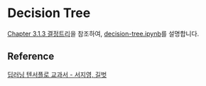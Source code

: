 # Decision Tree

[Chapter 3.1.3 결정트리](https://github.com/gilbutITbook/080263/blob/master/chap3/python_3%EC%9E%A5.ipynb)을 참조하여, [decision-tree.ipynb](https://github.com/kyopark2014/ML-Algorithms/blob/main/dl-textbook/decision-tree/decision-tree.ipynb)를 설명합니다. 




## Reference 

[딥러닝 텐서플로 교과서 - 서지영, 길벗](https://github.com/gilbutITbook/080263)
